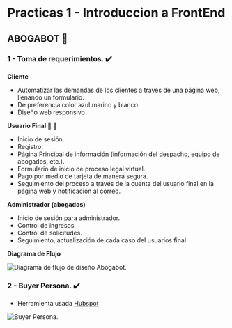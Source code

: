 

# **Practicas 1 - Introduccion a FrontEnd**

## **ABOGABOT :robot:**

### **1 - Toma de requerimientos. ✔️**

**Cliente**

   - Automatizar las demandas de los clientes a través de una página web, llenando un formulario.
   - De preferencia color azul marino y blanco.
   - Diseño web responsivo

**Usuario Final 👨 👩**

   - Inicio de sesión.
   - Registro.
   - Página Principal de información (información del despacho, equipo de abogados, etc.).
   - Formulario de inicio de proceso legal virtual.
   - Pago por medio de tarjeta de manera segura.
   - Seguimiento del proceso a través de la cuenta del usuario final en la página web y notificación al correo.      
   
**Administrador (abogados)**

   - Inicio de sesión para administrador.
   - Control de ingresos.
   - Control de solicitudes.
   - Seguimiento, actualización de cada caso del usuarios final.

**Diagrama de Flujo**

 <img alt="Diagrama de flujo de diseño Abogabot." src="https://github.com/Jeysonab/Launch-X-Mision-FrontEnd/blob/123b21874efee5487ff1c4872d9ffe289fb55772/Practica%201%20Abogabot/Diagrama%20de%20flujo%20Abogabot.png">

### **2 - Buyer Persona. ✔️**
   - Herramienta usada [Hubspot]([url](https://www.hubspot.es/make-my-persona))

 <img alt="Buyer Persona." src="https://github.com/Jeysonab/Launch-X-Mision-FrontEnd/blob/efe7b67afa867d05fd57fc8f6a8470dcea951e50/Practica%201%20Abogabot/Buyer%20Persona.png">




